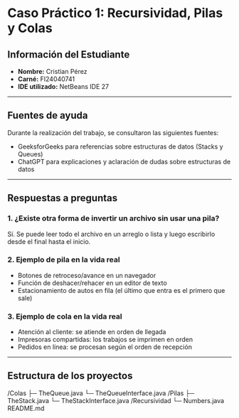 # Caso Práctico 1: Recursividad, Pilas y Colas

## Información del Estudiante
- **Nombre:** Cristian Pérez  
- **Carné:** FI24040741  
- **IDE utilizado:** NetBeans IDE 27  

---

## Fuentes de ayuda
Durante la realización del trabajo, se consultaron las siguientes fuentes:

- GeeksforGeeks para referencias sobre estructuras de datos (Stacks y Queues)  
- ChatGPT para explicaciones y aclaración de dudas sobre estructuras de datos

---

## Respuestas a preguntas

### 1. ¿Existe otra forma de invertir un archivo sin usar una pila?
Sí. Se puede leer todo el archivo en un arreglo o lista y luego escribirlo desde el final hasta el inicio.

### 2. Ejemplo de pila en la vida real
- Botones de retroceso/avance en un navegador  
- Función de deshacer/rehacer en un editor de texto  
- Estacionamiento de autos en fila (el último que entra es el primero que sale)

### 3. Ejemplo de cola en la vida real
- Atención al cliente: se atiende en orden de llegada  
- Impresoras compartidas: los trabajos se imprimen en orden  
- Pedidos en línea: se procesan según el orden de recepción

---

## Estructura de los proyectos

/Colas
├─ TheQueue.java
└─ TheQueueInterface.java
/Pilas
├─ TheStack.java
└─ TheStackInterface.java
/Recursividad
└─ Numbers.java
README.md
